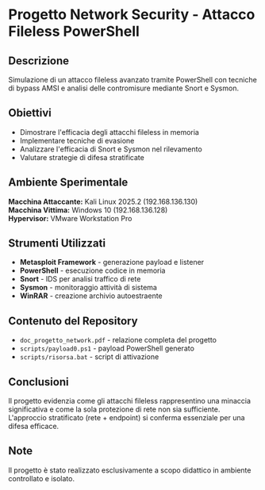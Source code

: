 # Progetto Network Security - Attacco Fileless PowerShell

## Descrizione

Simulazione di un attacco fileless avanzato tramite PowerShell con tecniche di bypass AMSI e analisi delle contromisure mediante Snort e Sysmon.

## Obiettivi

- Dimostrare l'efficacia degli attacchi fileless in memoria
- Implementare tecniche di evasione
- Analizzare l'efficacia di Snort e Sysmon nel rilevamento
- Valutare strategie di difesa stratificate

## Ambiente Sperimentale

**Macchina Attaccante:** Kali Linux 2025.2 (192.168.136.130)  
**Macchina Vittima:** Windows 10 (192.168.136.128)  
**Hypervisor:** VMware Workstation Pro

## Strumenti Utilizzati

- **Metasploit Framework** - generazione payload e listener
- **PowerShell** - esecuzione codice in memoria
- **Snort** - IDS per analisi traffico di rete
- **Sysmon** - monitoraggio attività di sistema
- **WinRAR** - creazione archivio autoestraente

## Contenuto del Repository

- `doc_progetto_network.pdf` - relazione completa del progetto
- `scripts/payload0.ps1` - payload PowerShell generato
- `scripts/risorsa.bat` - script di attivazione

## Conclusioni

Il progetto evidenzia come gli attacchi fileless rappresentino una minaccia significativa e come la sola protezione di rete non sia sufficiente. L'approccio stratificato (rete + endpoint) si conferma essenziale per una difesa efficace.

## Note

Il progetto è stato realizzato esclusivamente a scopo didattico in ambiente controllato e isolato.
